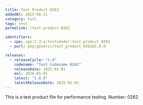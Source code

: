 ```yaml
---
title: Test Product 0262
addedAt: 2025-08-21
category: test
tags: test
permalink: /test-product-0262

identifiers:
  - cpe: cpe:2.3:a:testvendor:test_product_0262
  - purl: pkg:generic/test_product_0262@1.0.0

releases:
  - releaseCycle: "1.0"
    codename: "Test Codename 0262"
    releaseDate: 2025-01-01
    eol: 2026-01-01
    latest: "1.0.0"
    latestReleaseDate: 2025-01-01
---
```


This is a test product file for performance testing. Number: 0262
